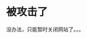 # 被攻击了


<ImgView title="DDos攻击" url="https://9.z.wiki/autoupload/20240611/P5Kx/1164X2228/image.png" />


没办法，只能暂时关闭网站了。。。


